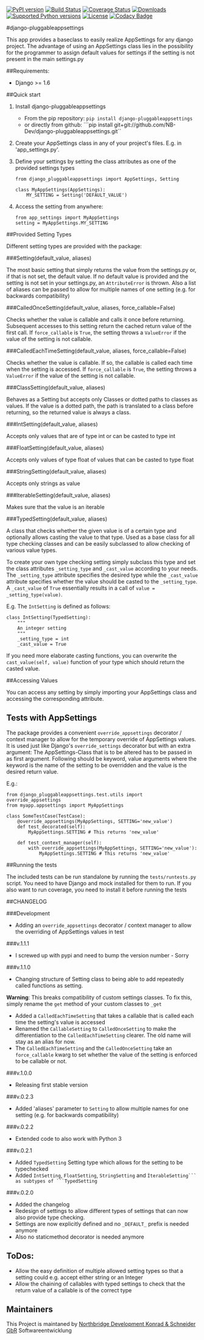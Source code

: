 [![PyPI version](https://img.shields.io/pypi/v/django-pluggableappsettings.svg)](http://badge.fury.io/py/django-pluggableappsettings) [![Build Status](https://travis-ci.org/NB-Dev/django-pluggableappsettings.svg?branch=master)](https://travis-ci.org/NB-Dev/django-pluggableappsettings) [![Coverage Status](https://coveralls.io/repos/NB-Dev/django-pluggableappsettings/badge.svg?branch=master&service=github)](https://coveralls.io/github/NB-Dev/django-pluggableappsettings?branch=master) [![Downloads](https://img.shields.io/pypi/dm/django-pluggableappsettings.svg)](https://pypi.python.org/pypi/django-pluggableappsettings/) [![Supported Python versions](https://img.shields.io/pypi/pyversions/django-pluggableappsettings.svg)](https://pypi.python.org/pypi/django-pluggableappsettings/) [![License](https://img.shields.io/pypi/l/django-pluggableappsettings.svg)](https://pypi.python.org/pypi/django-pluggableappsettings/) [![Codacy Badge](https://api.codacy.com/project/badge/grade/79d4fa62bb77478392d9535067d010c6)](https://www.codacy.com/app/tim_11/django-pluggableappsettings)

#django-pluggableappsettings


This app provides a baseclass to easily realize AppSettings for any django project. The advantage of using an
AppSettings class lies in the possibility for the programmer to assign default values for settings if the setting is
not present in the main settings.py

##Requirements:

* Django >= 1.6

##Quick start

1. Install django-pluggableappsettings
    * From the pip repository: ```pip install django-pluggableappsettings```
    * or directly from github: ```pip install git+git://github.com/NB-Dev/django-pluggableappsettings.git``

2. Create your AppSettings class in any of your project's files. E.g. in 'app_settings.py'.

3. Define your settings by setting the class attributes as one of the provided settings types

	```
	from django_pluggableappsettings import AppSettings, Setting
	
	class MyAppSettings(AppSettings):
		MY_SETTING = Setting('DEFAULT_VALUE')
	```

4. Access the setting from anywhere:
	```
	from app_settings import MyAppSettings
	setting = MyAppSettings.MY_SETTING
	```

##Provided Setting Types

Different setting types are provided with the package:

###Setting(default_value, aliases)

The most basic setting that simply returns the value from the settings.py or, if that is not set, the default value.
If no default value is provided and the setting is not set in your settings.py, an ```AttributeError``` is thrown.
Also a list of aliases can be passed to allow for multiple names of one setting (e.g. for backwards compatibility)


###CalledOnceSetting(default_value, aliases, force_callable=False)

Checks whether the value is callable and calls it once before returning. Subsequent accesses to this setting return the
cached return value of the first call. If `force_callable` is `True`, the setting throws a `ValueError` if the value of
the setting is not callable.


###CalledEachTimeSetting(default_value, aliases, force_callable=False)

Checks whether the value is callable. If so, the callable is called each time when the setting is
accessed. If `force_callable` is `True`, the setting throws a `ValueError` if the value of the setting is not callable.


###ClassSetting(default_value, aliases)

Behaves as a Setting but accepts only Classes or dotted paths to classes as values. If the value is a dotted path, the
path is translated to a class before returning, so the returned value is always a class.

###IntSetting(default_value, aliases)

Accepts only values that are of type int or can be casted to type int

###FloatSetting(default_value, aliases)

Accepts only values of type float of values that can be casted to type float

###StringSetting(default_value, aliases)

Accepts only strings as value

###IterableSetting(default_value, aliases)

Makes sure that the value is an iterable

###TypedSetting(default_value, aliases)

A class that checks whether the given value is of a certain type and optionally allows casting the value to that type.
Used as a base class for all type checking classes and can be easily subclassed to allow checking of various
value types.

To create your own type checking setting simply subclass this type and set the class attributes `_setting_type`
and `_cast_value` according to your needs. The `_setting_type` attribute specifies the desired type while the
`_cast_value` attribute specifies whether the value should be casted to the `_setting_type`. A `_cast_value`
of `True` essentially results in a call of `value = _setting_type(value)`.

E.g. The `IntSetting` is defined as follows:
```
class IntSetting(TypedSetting):
    """
    An integer setting
    """
    _setting_type = int
    _cast_value = True
```

If you need more elaborate casting functions, you can overwrite the `cast_value(self, value)` function
of your type which should return the casted value.

##Accessing Values

You can access any setting by simply importing your AppSettings class and accessing the corresponding attribute. 

## Tests with AppSettings

The package provides a convenient `override_appsettings` decorator / context manager to allow for the temporary
override of AppSettings values. It is used just like Django's `override_settings` decorator but with an extra argument:
The AppSettings-Class that is to be altered has to be passed in as first argument. Following should be keyword, value
arguments where the keyword is the name of the setting to be overridden and the value is the desired return value.

E.g.:
```
from django_pluggableappsettings.test.utils import override_appsettings
from myapp.appsettings import MyAppSettings

class SomeTestCase(TestCase):
    @override_appsettings(MyAppSettings, SETTING='new_value')
    def test_decorated(self):
        MyAppSettings.SETTING # This returns 'new_value'
    
    def test_context_manager(self):
        with override_appsettings(MyAppSettings, SETTING='new_value'):
            MyAppSettings.SETTING # This returns 'new_value'

```

##Running the tests

The included tests can be run standalone by running the `tests/runtests.py` script. You need to have Django and
mock installed for them to run. If you also want to run coverage, you need to install it before running the tests


##CHANGELOG

###Development
- Adding an `override_appsettings` decorator / context manager to allow the overriding of AppSettings values in test

###v.1.1.1
- I screwed up with pypi and need to bump the version number - Sorry

###v.1.1.0
- Changing structure of Setting class to being able to add repeatedly called functions as setting.
 
 **Warning**: This breaks compatibility of custom settings classes. To fix this, simply rename the `get` method of
 your custom classes to `_get`
- Added a `CalledEachTimeSetting` that takes a callable that is called each time the setting's value is accessed
- Renamed the `CallableSetting` to `CalledOnceSetting` to make the differentiation to the `CalledEachTimeSetting`
 clearer. The old name will stay as an alias for now.
- The `CalledEachTimeSetting` and the `CalledOnceSetting` take an `force_callable` kwarg to set whether the value of the
setting is enforced to be callable or not.

###v.1.0.0
- Releasing first stable version

###v.0.2.3
- Added 'aliases' parameter to ```Setting``` to allow multiple names for one setting (e.g. for backwards compatibility)

###v.0.2.2
- Extended code to also work with Python 3

###v.0.2.1
- Added ```TypedSetting``` Setting type which allows for the setting to be typechecked
- Added ```IntSetting```, ```FloatSetting```, ```StringSetting``` and ``ÌterableSetting``` as subtypes of ```TypedSetting``

###v.0.2.0

- Added the changelog
- Redesign of settings to allow different types of settings that can now also provide type checking.
- Settings are now explicitly defined and no ```_DEFAULT_``` prefix is needed anymore
- Also no staticmethod decorator is needed anymore

## ToDos:
- Allow the easy definition of multiple allowed setting types so that a setting could e.g. accept either string or an
Integer
- Allow the chaining of callables with typed settings to check that the return value of a callable is of the correct
type

## Maintainers
This Project is maintaned by [Northbridge Development Konrad & Schneider GbR](http://www.northbridge-development.de) Softwareentwicklung
